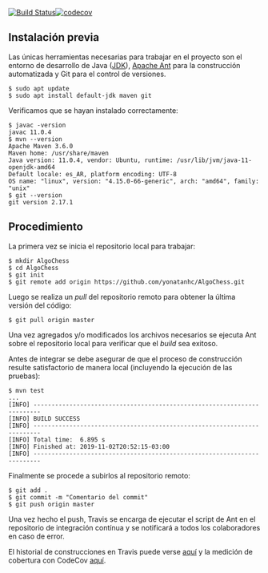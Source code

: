 [![Build Status](https://travis-ci.org/yonatanhc/AlgoChess.svg?branch=master)](https://travis-ci.org/yonatanhc/AlgoChess)[![codecov](https://codecov.io/gh/yonatanhc/AlgoChess/branch/master/graph/badge.svg)](https://codecov.io/gh/yonatanhc/AlgoChess)


## Instalación previa

Las únicas herramientas necesarias para trabajar en el proyecto son el entorno de desarrollo de Java ([JDK](https://www.oracle.com/technetwork/java/javase/downloads/jdk8-downloads-2133151.html)), [Apache Ant](https://ant.apache.org/) para la construcción automatizada y Git para el control de versiones.

```console
$ sudo apt update
$ sudo apt install default-jdk maven git
```

Verificamos que se hayan instalado correctamente:

```console
$ javac -version
javac 11.0.4
$ mvn --version
Apache Maven 3.6.0
Maven home: /usr/share/maven
Java version: 11.0.4, vendor: Ubuntu, runtime: /usr/lib/jvm/java-11-openjdk-amd64
Default locale: es_AR, platform encoding: UTF-8
OS name: "linux", version: "4.15.0-66-generic", arch: "amd64", family: "unix"
$ git --version
git version 2.17.1
```

## Procedimiento

La primera vez se inicia el repositorio local para trabajar:

```console
$ mkdir AlgoChess
$ cd AlgoChess
$ git init
$ git remote add origin https://github.com/yonatanhc/AlgoChess.git
```

Luego se realiza un *pull* del repositorio remoto para obtener la última versión del código:

```console
$ git pull origin master
```

Una vez agregados y/o modificados los archivos necesarios se ejecuta Ant sobre el repositorio local para verificar que el *build* sea exitoso.

Antes de integrar se debe asegurar de que el proceso de construcción resulte satisfactorio de manera local (incluyendo la ejecución de las pruebas):

```console
$ mvn test
...
[INFO] ------------------------------------------------------------------------
[INFO] BUILD SUCCESS
[INFO] ------------------------------------------------------------------------
[INFO] Total time:  6.895 s
[INFO] Finished at: 2019-11-02T20:52:15-03:00
[INFO] ------------------------------------------------------------------------
```

Finalmente se procede a subirlos al repositorio remoto:

```console
$ git add .
$ git commit -m "Comentario del commit"
$ git push origin master
```

Una vez hecho el push, Travis se encarga de ejecutar el script de Ant en el repositorio de integración contínua y se notificará a todos los colaboradores en caso de error.

El historial de construcciones en Travis puede verse [aquí](https://travis-ci.org/yonatanhc/AlgoChess/builds) y la medición de cobertura con CodeCov [aquí](https://codecov.io/gh/yonatanhc/AlgoChess).
